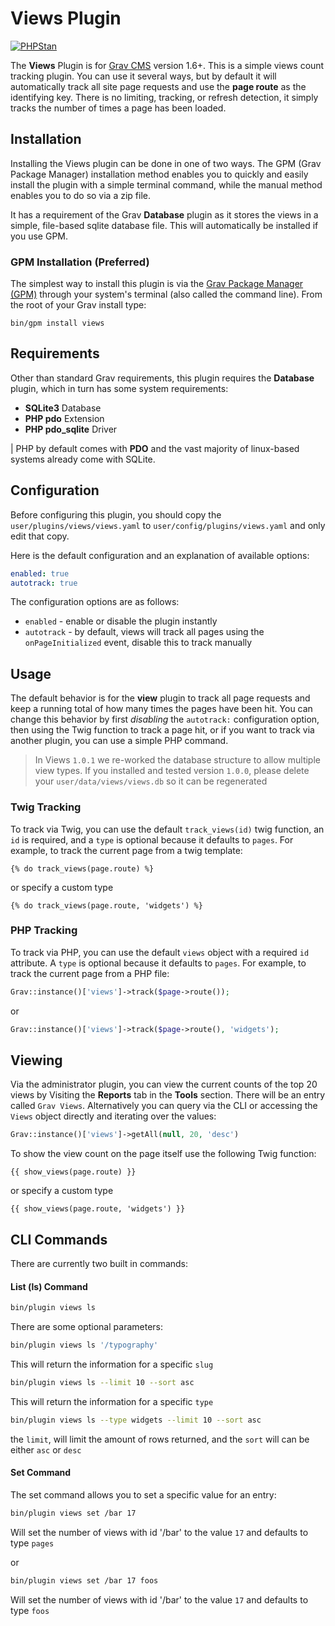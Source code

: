 # Views Plugin

[![PHPStan](https://img.shields.io/badge/PHPStan-enabled-brightgreen.svg?style=flat)](https://github.com/phpstan/phpstan)

The **Views** Plugin is for [Grav CMS](http://github.com/getgrav/grav) version 1.6+. This is a simple views count tracking plugin.  You can use it several ways, but by default it will automatically track all site page requests and use the **page route** as the identifying key.  There is no limiting, tracking, or refresh detection, it simply tracks the number of times a page has been loaded.

## Installation

Installing the Views plugin can be done in one of two ways. The GPM (Grav Package Manager) installation method enables you to quickly and easily install the plugin with a simple terminal command, while the manual method enables you to do so via a zip file.

It has a requirement of the Grav **Database** plugin as it stores the views in a simple, file-based sqlite database file.  This will automatically be installed if you use GPM.

### GPM Installation (Preferred)

The simplest way to install this plugin is via the [Grav Package Manager (GPM)](http://learn.getgrav.org/advanced/grav-gpm) through your system's terminal (also called the command line).  From the root of your Grav install type:

    bin/gpm install views

## Requirements

Other than standard Grav requirements, this plugin requires the **Database** plugin, which in turn has some system requirements:

* **SQLite3** Database
* **PHP pdo** Extension
* **PHP pdo_sqlite** Driver

| PHP by default comes with **PDO** and the vast majority of linux-based systems already come with SQLite.  

## Configuration

Before configuring this plugin, you should copy the `user/plugins/views/views.yaml` to `user/config/plugins/views.yaml` and only edit that copy.

Here is the default configuration and an explanation of available options:

```yaml
enabled: true
autotrack: true    
```

The configuration options are as follows:

* `enabled` - enable or disable the plugin instantly
* `autotrack` - by default, views will track all pages using the `onPageInitialized` event, disable this to track manually

## Usage

The default behavior is for the **view** plugin to track all page requests and keep a running total of how many times the pages have been hit.  You can change this behavior by first _disabling_ the `autotrack:` configuration option, then using the Twig function to track a page hit, or if you want to track via another plugin, you can use a simple PHP command.

> In Views `1.0.1` we re-worked the database structure to allow multiple view types. If you installed and tested version `1.0.0`, please delete your `user/data/views/views.db` so it can be regenerated

### Twig Tracking

To track via Twig, you can use the default `track_views(id)` twig function, an `id` is required, and a `type` is optional because it defaults to `pages`.  For example, to track the current page from a twig template:

```twig
{% do track_views(page.route) %}
```

or specify a custom type

```twig
{% do track_views(page.route, 'widgets') %}
```

### PHP Tracking

To track via PHP, you can use the default `views` object with a required `id` attribute. A `type` is optional because it defaults to `pages`.  For example, to track the current page from a PHP file:

```php
Grav::instance()['views']->track($page->route());
```

or

```php
Grav::instance()['views']->track($page->route(), 'widgets');
```

## Viewing

Via the administrator plugin, you can view the current counts of the top 20 views by Visiting the **Reports** tab in the **Tools** section.  There will be an entry called `Grav Views`.  Alternatively you can query via the CLI or accessing the `Views` object directly and iterating over the values:

```php
Grav::instance()['views']->getAll(null, 20, 'desc')
```

To show the view count on the page itself use the following Twig function:

```twig
{{ show_views(page.route) }}
```

or specify a custom type

```twig
{{ show_views(page.route, 'widgets') }}
```

## CLI Commands

There are currently two built in commands:

#### List (ls) Command

```bash
bin/plugin views ls
```

There are some optional parameters: 

```bash
bin/plugin views ls '/typography'
```

This will return the information for a specific `slug`

```bash
bin/plugin views ls --limit 10 --sort asc
```

This will return the information for a specific `type`

```bash
bin/plugin views ls --type widgets --limit 10 --sort asc
```

the `limit`, will limit the amount of rows returned, and the `sort` will can be either `asc` or `desc`

#### Set Command

The set command allows you to set a specific value for an entry:

```bash
bin/plugin views set /bar 17
```

Will set the number of views with id '/bar' to the value `17` and defaults to type `pages`

or 

```bash
bin/plugin views set /bar 17 foos
```

Will set the number of views with id '/bar' to the value `17` and defaults to type `foos`








